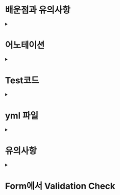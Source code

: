 # 배운점과 유의사항
<details>

<summary> <h1>어노테이션 </h1> </summary>

#### @PersistenceContext

이 어노테이션이 있으면 EntityManager가 주입된다.
      build.gradle의 jpa보고 yml 파일 읽어서 설정된 대로 만들어서 DI 해줌.
      EntityManger 객체는 JPA에서 CRUD를 호출하는 기능
     
```java
   @Repository
public class MemberRepository {

    /*이 어노테이션이 있으면 EntityManager가 주입된다.
      jpa보고 yml 파일 읽어서
     */
    @PersistenceContext
    private EntityManager em;
```
#### @Embeddable (내장타입 대상 클래스의 상단) @Embedded (내장타입을 사용하는 객체의 변수 설정 위)

Jpa의 내장타입이란 뜻입니다. Jpa에서 domain 생성시 경우에 따라 안에 들어가는 POJO객체

```java
@Embeddable//jpa의 내장타입이란 뜻
@Getter @Setter
public class Address {

    private String city;
    private String street;
    private String zipcode;

}




@Entity
@Getter @Setter
public class Member {

    @Id @GeneratedValue
    @Column(name = "member_id")
    private Long id;

    private String name;

    @Embedded//둘 중 하나만 있어도 됨
    private Address address;

    private List<Order> orders = new ArrayList<>();//
}


```

#### @Inheritance(strategy = InheritanceType.SINGLE_TABLE) (strategy = InheritanceType.JOINED) (strategy = InheritanceType.TABLE_PER_CLASS)
```java
/*
* /strategy  join이 제일 정교, single 다 때려박기, table_per_class 상속받는 테이블마다 전부 생성
*/
@Entity
@Inheritance(strategy = InheritanceType.TABLE_PER_CLASS)/
@Getter @Setter
public abstract class Item {//상속관계 전략을 심어줘야한다. (여긴 Single Table)

    @Id @GeneratedValue
    @Column(name = "item_id")
    private Long id;

    private String name;
    private int price;
    private int stockQuantity;
}
```

#### @OneToMany(mappedBy = "FK가 있는 다수에서 선언된 field명") 
       @OneToMany(mappedBy = "car")
(차(1) ArrayList<Tire> list - 타이어(*) Car car, Member(1) - Order(*) 1 대 다에서 종속을 의미")

```java
@Entity
@Getter @Setter
public class Member {

    @Id @GeneratedValue
    @Column(name = "member_id")
    private Long id;

    private String name;

    @Embedded
    private Address address;

    @OneToMany(mappedBy = "member")//order Table에 있는 member 필드에 매핑된거야.
    //내가 매핑을 하는애가 아니고 나는 매핑된 거울일 뿐이야. (읽기 전용)
    private List<Order> orders = new ArrayList<>();
}
```

#### @DiscriminatorColumn(name = "dtype") -> @DiscriminatorValue("M")
      구현체와 상속받아 사용되는 Entity간의 구별
```java
      
@Entity
@Inheritance(strategy = InheritanceType.TABLE_PER_CLASS)//strategy =  제일 정교 single 다 때려박기
@DiscriminatorColumn(name = "dtype")
@Getter @Setter
public abstract class Item {//상속관계 전략을 심어줘야한다. (여긴 Single Table)

    @Id @GeneratedValue
    @Column(name = "item_id")
    private Long id;

    private String name;
    private int price;
    private int stockQuantity;
}

      
      
      
@Entity
@Getter @Setter
@DiscriminatorValue("M")
public class Movie extends Item {

    private String director;
    private String actor;
}

```
      
#### @Enumerated(EnumType.STRING) (EnumType.ORDINAL) 
```java
 //Enum Type에서 String 상태값으로 바로 들어가는 것. / 숫자로 연계되서 상태값으로 들어가는것 (1,2 이렇게) 가급적 사용 X(중간에 상태 하나 추가되면망함)
      
      @Entity
@Getter @Setter
public class Delevery {
    @Enumerated(EnumType.STRING)
    private DeliveryStatus status; //READY, COMP
}


```
      
#### @OneToOne
      
     1대1 매핑이라 더 자주 쓰이는 Table에 FK를 놓는다. (어디다 놔도 가능한데 가급적)
     연관관계 주인을 FK에 가까이에 있는 자주쓰이는 Table을 주인으로 둔다.
      
```java
      
@Entity
@Table(name = "orders")
@Getter
@Setter
public class Order {

    @OneToOne
    @JoinColumn(name = "delivery_id")
    private Delevery delevery;
}//FK를 가지고 있는 주인. JoinColumn으로 delivery_id 연결해놓는다.
      
@Entity
@Getter @Setter
public class Delevery {

    @OneToOne(mappedBy = "delevery")
    private Order order;

}//종속관계가 되어버린 Delivery는 mappedBy로 Order의 수정에 의해서만 수정되는 거울로 만들어놓는다.

      
```
      
#### @Transactional()
>JPA의 Data 변경 모든 동작들은 @Transactional()안에서 이루어져야 LAZY 로딩 등의 동작들이 작동한다.
>주로 Spring  로직이 많이 사용되었으니 javax의 Transactional보단 spring의 Transactional이 더 사용할 수 있는 도구 개수가 많다.
```java
   @Transactional
public class MemberService {

```
      
> 읽기(select)에는 가급적이면 @Transaction(readOnly = true)를 넣어주면 좋다.      
> 영속성 컨텍스트를 flush안하고 dirtyCheck을 안하고 db에 따라서는 읽기 전용 Transaction에 대한 이점이 있어서 리소스가 덜 사용 되기도 한다.
> 메서드에 설정해줌      
```java
    @Transactional(readOnly = true)
    public List<Member> findMembers() {
        return memberRepository.findAll();
    }

```   
#### @XtoOne  fetchType EAGER to LAZY
> 필수! X to One 어노테이션들은 fetchType이 EAGER (자신 객체 불러올때 (XtoOne)으로 연관지어진 객체들 즉시 모두 가져오는것) 으로 설정되어있다.
> 이론상 가져오는 상대방은 1개의 객체라 즉시 불러오는게 합리적인것 처럼 보이나, 실상 JPQL로 불러올 때, select문으로 가져오기 때문에, 100개의 Many 진영의 객체를 가져온다면
> 각 1개를 가져올때마다 단문의 쿼리를 100번씩 수행할 수도 있다. (one쪽의 전체 select) 필수적으로 X to One으로 매칭된 애들은 fetchType을 LAZY로 수정해줘야한다.
   
> EX)
```java
      
     @OneToOne(mappedBy = "delevery", fetch = FetchType.LAZY)
    private Order order; 
      
    @ManyToOne(fetch = FetchType.LAZY)
    @JoinColumn(name = "item_id")
    private Item item;

    @ManyToOne(fetch = FetchType.LAZY)
    @JoinColumn(name = "order_id") //One의 참조키의 원래 column명
    private Order order;  
      
```
    
   
> X to Many에서 원래는 persist(orderItemA),persist(orderItemB),persist(orderItemC), persist(order)
> orderItems 위에 cascade = CascadeType.ALL 타입을 붙이면 persist(order)만 해도 orderItem들이 종속적으로 persist가 된다.
  
```java
    @OneToMany(mappedBy = "order", cascade = CascadeType.ALL)
    private List<OrderItem> orderItems = new ArrayList<>();
```
#### Autowired 대체 생성자 만들기
> //field에 final 변수가 있는 애들의 생성자를 만들어준다.   
```java
//1.기본 Autowired
@Service
@Transactional
public class MemberService {

    @Autowired
    private MemberRepository memberRepository;
      
      
//2.Setter 만들고 그 위에 @Autowired
    private MemberRepository memberRepository;
    
    @Autowired
    public void setMemberRepository(MemberRepository memberRepository) {
        this.memberRepository = memberRepository;
    }
//한번 MemberService가 생성되고 컴파일 시점에 setter가 실행되어서 레포지토리가 변경될 수 있기때문에 비추
      
      
      
//3.Constructor
public class MemberService {


private MemberRepository memberRepository;

public MemberService(MemberRepository memberRepository) {
  this.memberRepository = memberRepository;
}
//클래식한 좋은 방법이다. Spring 버전이 업그레이드되면서 생성자가 한개라면, 굳이 @Autowired 어노테이션을 붙이지 않아도 자동으로 주입해준다.
      

//4.Lombok 사용
      
      //4-1.@AllArgsConstructor
      @AllArgsConstructor
      public class MemberService {
         private MemberRepository memberRepository;
      }
      //기본 생성자를 대신 만들어준다.
      
      //4-2.@RequiredArgsConstructor
      @RequiredArgsConstructor
      public class MemberService {
          private final MemberRepository memberRepository;
      }
      //제일 best, final이 달린 아이들의 Constructor만 만들어준다.
```
> 변수에 final을 붙이면, Test시에 직접 객체를 주입해주지 않으면 오류가 나서 Test하기도 쉽다. 관리가 더 용이해짐.  
      
#### @NoArgsConstructor(access = AccessLevel.PROTECTED)
> 객체의 연관관계에 맞춰서 create 메서드를 작성해놨을 때, 남들이 기본 Constructor로 new 할 경우 생성 관리가 힘들어진다.
> new로 객체 생성을 막아주기 위해 기본 생성자를 protected로 표시 (new로 생성하지 말고 작성해둔 메서드로 하라고 암묵적인 합의)
```java
@NoArgsConstructor(access = AccessLevel.PROTECTED)
public class Order {
          //==생성 메서드==//
    public static Order createOrder(Member member, Delivery delivery, OrderItem... orderItems) {
        Order order = new Order();
        order.setMember(member);
        order.setDelivery(delivery);
        for (OrderItem orderItem : orderItems) {
            order.addOrderItem(orderItem);
        }
        order.setStatus(OrderStatus.ORDER);
        order.setOrderDateTime(LocalDateTime.now());
        return order;
    }

}
      
// Order order = new Order(); 
```

#### Controller와 Form 주고받기에 사용되는 @
> @PathVariable, @ModelAttribute
> ex(item 리스트 수정 btn -> item 수정 Form -> 수정 완료 -> 다시 itemList)
```html
 <tr th:each="item : ${items}">
                <td th:text="${item.id}"></td>
                <td th:text="${item.name}"></td>
                <td th:text="${item.price}"></td>
                <td th:text="${item.stockQuantity}"></td>
                <td>
                    <a href="#" th:href="@{/items/{id}/edit (id=${item.id})}" 
                       <!-- th:href로 "@{/items/{id}/edit(id=${item.id})}" item의 id 값으로 get 요청 -->
                       class="btn btn-primary" role="button">수정</a>
                </td>
            </tr>      
```
> 수정버튼 클릭시 localhost:3001/items/300/edit 요청
```java
   /**
     * 상품 수정
     */
      //@PathVariable 이 달려있는 인자의 이름으로 URI 를 확인하여 값을 할당하고 있다.
      //localhost:3001/items/300/edit 요청 시, updateItemForm의 itemId로 300 할당
    @GetMapping("/items/{itemId}/edit")
    public String updateItemForm(@PathVariable("itemId") Long itemId, Model model) {
        Book item = (Book) itemService.findOne(itemId);

        BookForm bookForm = new BookForm();
        bookForm.setId(item.getId());
        bookForm.setName(item.getName());
        bookForm.setPrice(item.getPrice());
        bookForm.setStockQuantity(item.getStockQuantity());
        bookForm.setAuthor(item.getAuthor());
        bookForm.setIsbn(item.getIsbn());
        model.addAttribute("form", bookForm);
        return "items/updateItemForm";
    }      
``` 
> db에서 id에 해당하는 ITEM 가져와서 updateItemForm에 뿌려줌 (여전히 localhost:3001/items/300/edit)   

```html
<form th:object="${form}" method="post">
        <!-- id -->
        <input type="hidden" th:field="*{id}" />   
<button type="submit" class="btn btn-primary">Submit</button>
    </form>      
```      
> 그냥 해당 localhost:3001/items/300/edit 에 post 방식으로 재요청
```java
     /**
     * 상품 수정 완료
     */
    @PostMapping("/items/{itemId}/edit")
    public String updateItem(@ModelAttribute("form") BookForm form) {
        Book book = Book.createBook(form.getName(), form.getPrice(), form.getStockQuantity(), form.getAuthor(), form.getIsbn());
        book.setId(form.getId());
        itemService.saveItem(book);
        return "redirect:/items";
    }      
``` 
> itemService에 saveItem에 기존 id가 있는지 없는지 check해서 없으면 merge, item리스트로 red   
> @ModelAttribute("form") BookForm form 은, BookForm class의 변수들을localhost:3001/items/300/edit 에 post 방식으로 넘어온 request 변수들과
> 자동 Binding 해줘서 채운 뒤, Controller에서 사용하게 하고, 이후 추가적으로 return 될 View 단에서도 "form.Id" 식의 이름으로 사용가능하게 한다.
</details>      

<details>

<summary> <h1>Test코드 </h1> </summary>

#### @RunWith(SpringRunner.class) - 스프링과 관련된 것으로 테스트할거란 표시
#### @Transactional - 테스트코드 위에 씌이면 자동 Rollback (없으면 에러)
(drop table -> yml에서
                  jpa:
                    hibernate:
                      ddl-auto: create  설정으로 매번 새로 create -> insert) 
#### @Rollback(value = false) 하면 Rollback 설정 제거

```java
@RunWith(SpringRunner.class)//스프링과 관련된 것으로 테스트할거야
@SpringBootTest
public class MemberRepositoryTest {

    @Autowired
    MemberRepository memberRepository;

    @Test
    @Transactional//testCase에 있으면 rollback을 시킵니다.
    @Rollback(value = false)
    public void testMember() throws Exception {
     //testCode
    }
```

#### Test에서 insert 등 쿼리가 날아가지 않는 경우
> 방법 1. EntityManager를 Test 자바에서 @Autowired로 받아, flush 해준다.
> 방법 2. @Transaction이 자동으로 Rollback해주는걸 해당 메서드 위에 @Rollback(value = false)를 올려 롤백 취소를 해본다.
```java
   @Test
    public void 회원가입() throws Exception {
        //given
        Member member = new Member();
        member.setName("kim");

        //when
        Long savedId = memberService.join(member);

        //then
        entityManager.flush();
        Assert.assertEquals(member, memberService.findOne(savedId));
        /*
        //@Transactional 같은 트랜잭션에서 같은 Entity , ID값이 같으면 같은 영속성 Context에서 똑같이
        //관리가 되기 때문에 가능한 Test이다.
        실행시키면 select문만 나오는데,
        persist를 한다고 해서 DB에 Insert를 바로 하는 것이 아니다.
        database 트렌잭션이 commit될 때, 한번에 query 실행한다.
        @Transactional은 자동 rollback이므로, JPA 판단상 쿼리를 flush하지 않아
        insert문 안나간다. (영속성 context에서만 관리됨)
         */

    }
         */
      
```

#### 예외 발생 Test하기 (ex 중복 회원 가입)
< 예상되는 Exception class를 @Test의 expected옵션으로 넣어준다. (try,catch 코드 대신 사용가능)
< 그냥 오류없이 지나가버리고 성공이라 띄우는 것을 방지하기 위해 Assert의 fail 메서드를 사용해준다. 
< (해당 지점까지 오면 안된다는 것을 의미함. 오면 Test실패)                                                             
```java
      @Test(expected = IllegalStateException.class)
    public void 중복_회원_예외() throws Exception {
        //given
        Member mem1 = new Member();
        mem1.setName("kim");
        Member mem2 = new Member();
        mem2.setName("kim");
        //when
        memberService.join(mem1);
        memberService.join(mem2);
        /*try {
            memberService.join(mem2);
        }catch (IllegalStateException e){
            return;
        }*/
        //then
        Assert.fail("여기까지 오면 실패임, 위에서 예외가 터져서 빠져야한다.");
        /*
         *Assert
         */
    }
```

     
#### memory DB로 Test하기
> test에 resources dir를 만들고 application.yml로 db나 포트 등 설정을 따로 생성해준다.
> test에 있는 파일들은 최우선적으로 test 하위에 있는 application.yml을 먼저 찾는다.
![image](https://user-images.githubusercontent.com/37995817/151693328-60ce3bd0-1f7e-40af-a032-d5f4f92e0398.png)
### logging

-기본적으로 hibernate의 type을 trace로 설정해준다.

```yml
logging:
  level:
    org.hibernate.SQL: debug
    org.hibernate.type: trace //trace 추가해줌

```
-p6spy(외부 라이브러리)
 작동 순서
 
      1.DataSource를 래핑하여 프록시를 만듭니다.
      
      2.쿼리가 발생하여 JDBC가 ResultSet 을 반환하면 이를 만들어둔 프록시가 가로챕니다.
      
      3.내부적으로 ResultSet의 정보를 분석하고 p6spy의 옵션을 적용합니다.
      
      4.Slf4j 를 사용해 로깅합니다.
      
출처 : https://backtony.github.io/spring/2021-08-13-spring-log-1/

</details>

<details>

<summary> <h1>yml 파일 </h1> </summary>      



```yml
spring:
  datasource: //db설정
    url: jdbc:h2:tcp://localhost/~/jpashop
    username: sa
    password:
    driver-class-name: org.h2.Driver

  jpa:
    hibernate:
      ddl-auto: create  //db 자동으로 drop, create (매번)
    properties:
      hibernate:
        format_sql: true  //sql을 표기

logging.level:
  org.hibernate.SQL: debug //debug모드로 sql을 log 찍어준다.

server:
  port: 9091

```

</details>      
      
<details>
<summary> <h1>유의사항 </h1> </summary>
      
#### //==연관관계 메서드==//

> 양방향 관계에 있는 Entity끼리 자바에서도 활용하기 위해서 set 할 때 ,원자적으로 기능을 묶어서 더 편리하게 사용하는 것 (실수 방지차원도 있음)
```java
    
    @JoinColumn(name = "member_id")//포린키
    private Member member;
      
    public void setMember(Member member){
       this.member = member;
       member.getOrders().add(this);
    }

    /*
    public static void main(String[] args){
    Member member = new Member();
    Order order = new Order();
    
    order.setMember(member);
    //member.getOrders().add(order);의 코드를 실수로 빼먹을 수 있기 때문에 원자적으로 묶는 것
    }
     */
  
    @OneToMany(mappedBy = "order", cascade = CascadeType.ALL) //order Item의 order와 mappedBy
    private List<OrderItem> orderItems = new ArrayList<>();

      
      public void addOrderItem(OrderItem orderItem) {
        orderItems.add(orderItem);
        orderItem.setOrder(this);
    }
```

#### 도메인 모델 패턴 vs 트랜잭션 스크립트 패턴

> 도메인 모델 패턴 : 대부분의 비즈니스 로직이 엔티티에 있어서, 서비스계층은 단순히 에티티에 필요한 요청을 위임하는 역할만 하는 것

```java
      
//오더 서비스에서 주문 취소 로직이다. 단순히 order Entity에 이미 구현된 cancel을 호출하는 일   @Entity
@Table(name = "orders")
@Getter
@Setter
@NoArgsConstructor(access = AccessLevel.PROTECTED)
public class Order {   
//==비즈니스 로직==//
/**
* 주문 취소
*/
public void cancel(){
  if (delivery.getStatus() == DeliveryStatus.COMP) {
      throw new IllegalStateException("이미 배송완료된 상품은 취소가 불가능합니다.");
  }

  this.setStatus(OrderStatus.CANCEL);
  for (OrderItem orderItem : orderItems) {
      orderItem.cancel();
  }
} 
}
      
@Service
@Transactional(readOnly = true)
@RequiredArgsConstructor
public class OrderService {
      
          @Transactional
    public void cancelOrder(Long orderId) {
        //주문 엔티티 조회
        Order order = orderRepository.findOne(orderId);
        //주문 취소
        order.cancel();
        //JPA가 변경 내역을 감지해서 database에 update쿼리를 날려준다.
        //order status, orderItem들의 stock update
    }
}
```

> 트랜잭션 스크립트 패턴 : 엔티티에는 비즈니스 로직이 거의 없고, 서비스 계층에서 대부분의 비즈> > 니스 로직을 처리하는 것 (기존 패턴)


#### 예외처리

```java
      
      package jpabook.jpashop.exception;
public class NotEnoughStockException extends RuntimeException {
 public NotEnoughStockException() {
 }
 public NotEnoughStockException(String message) {
 super(message);
 }
 public NotEnoughStockException(String message, Throwable cause) {
 super(message, cause);
 }
 public NotEnoughStockException(Throwable cause) {
 super(cause);
 }
}
```
      
      
#### //== JPA에서 기존 엔티티의 값을 수정하는 방법(부제 : 왜 em.merge() 사용을 지양해야하는가)

> 준영속Entity의 경우 (준영속Entity는 em.find를 한 것이 아닌, DB에는 존재하지만 순간적으로 자바에서 객체로만 관리되어져 EntitnyManager 1차캐시에 등록X 객체   > Update할 경우 2가지 방법이 존재한다.
> 1. 변경 감지를 수동으로 사용하는 법 (영속 Entitny로 등록해줘서 dirtyChecking으로 수정되게 하는 법)
> 2. 직접 merge()를 사용하는 법이다.
> 결과적으로 말하자면 merge 사용은 지양해야한다.      
> 변경 감지는 따로 updateMethod를 파서 해당 id로 em.find를 시켜 영속성을 만들어 1차캐시에 저장하고, 이후 그 객체를 변경해주면 이후 tx 커밋시에 자동 등록된다.
> merge도 이와 비슷한 맥락인데, 1차 캐시에서 찾다가 없으면 db에서 꺼내온다. 여기서 영속성이 생기고, 이후 찾아온 객체에 merge(parameter)로 받은 파라미터에서
> 모조리 set 해주어 변경감지가 되게 만들어준다.
> 그런데 문제는 param에 넘기는 객체에 특정 변수의 값이 없을 경우, null로 update한다. 따라서 merge에 보내는 변경을 원하는 param 객체에는 
> 변경을 원하는 변수를 제외한 모든 기존 변수의 값이 setting 되어있는 상태여야 한다.
> 위험하니까 그냥 스스로 변경감지를 만들도록 하자. 

> 결론 : Update한답시고 어설프게 Controller에서 객체 new 하지말고, service에서 find해서 merge 대신 변경감지로 update치자.
> 트랜잭션이 있는 서비스 계층에 식별자 (`id`)와 변경할 데이터를 명확하게 전달하자(파라미터 or dto)    
> * 수동 set set 으로 하는게 좋다.      
      
```java
 @Test
    public void updateTest() throws Exception {
        Book book = em.find(Book.class, 1L);
        book.setName("asdfasd");

        //변경감지 == dirty checking
        //em.find시에 해당 book을 영속성 관리하고,
        //book의 Name 변경을 감지해서 추후 flush()시에 변경해준다.

        /**
         * but, 준영속 엔티티인경우 문제가 된다.
         * 실재로 DB에 갔다 와서, 영속성 컨텍스트가 더는 관리하지 않는 엔티티
         *  DB에 한번 저장되어 식별자가 존재한다. 임의로 만들어낸 엔티티도 기존 식별자를 가지고
         * 있으면 준영속 엔티티로 볼 수 있다.
         *  ex Book book = new Book();
         *  book.setId(form.getId(); 등으로 생성되면, DB엔 있지만 EntityManager가 모르는 아이
         */

        /**
         * 이런 준영속 Entiy를 수정하는 2가지 방법
         * 1.변경 감지를 사용하는 법
         * @Transactional
         *     public void updateItem(Long itemId, Book param) {
         *         Item findItem = itemRepository.findOne(itemId);
         *         findItem.setPrice(param.getPrice());
         *         findItem.setName(param.getName());
         *         findItem.setStockQuantity(param.getStockQuantity());
         *
         *     }
         * 2. merge를 사용하는것(비추)
         * Book book = new Book();
         * book.setId(form.getId();
         * em.merge(item);
         *
         * merge 동작 순서
         * 1.merge(파라미터) 파라미터로 넘어온 준영속엔티티 식별자 값으로 1차 캐시에서 Entity를 조회한다
         * 2.만약 1차 캐시에서 엔티티가 없으면 db에서 조회, 1차캐시에 저장
         * 3. 조회한 영속 엔티티에 파라미터로 받은 값을 채워 넣는다. (여기서 변경된 값 set)
         * 4. 영속 상태인 채워진 엔티티를 return 한다.
         * 5. 결과적으로 영속상태의 수정된 Entity가 나중에 flush될 때 dirtyChecking이 된다.
         *
         * * why? 사용하지 말라고 하는 것인가?
         *         위에 변경감지법과 똑같은 코드다.
         *         결국 id로 찾아서 parameter로 merge에 넘긴 값으로
         *         찾아온 것의 값을 다 바꿔치기한 뒤, 변경 감지 시키는 법이다.
         *
         *  기존 merge의 Param으로 넣은 것과, merge()가 return한 객체는 다른 객체다.
         *  주의 !// 병합을 사용하면 모든 속성을 교체한다.
         *  병합시 param으로 넘긴 값으로 모두 갈아치워서 update치기 때문에,
         *  param으로 넘긴 객체에 값이 없으면 tx commit시에 null로도 교체가 된다.
         *  안됨 안됨!!
         *
         * 결론 : Update한답시고 어설프게 Controller에서 객체 new 하지말고, service에서 find해서 merge 대신 변경감지로 update치자.
         * 수동 set set 으로 하는게 좋다.
        * /
    }      
      
```      
      
   
      
      
</details>
      
<details>

<summary> <h1>Form에서 Validation Check </h1> </summary>

#### Controller 단에서 처리
> @Valid는 MemberForm객체에 선언된 각종 제약조건 ex)@NotNull 등을 체크해준다.
> 이후 후미에 BindingResult 객체를 받으면 그 객체로 결과들을 담아주는데,
> 오류가 있다면, 결과를 담아 다시 Form으로 넘겨 thymeleaf로 처리해서 Form에서 오류 자체 메세지를 출력할 수 있다.
```java
@Controller
@RequiredArgsConstructor
public class MemberController {
      
@PostMapping("/members/new")
    public String create(@Valid MemberForm form, BindingResult result) {

        if (result.hasErrors()) {
            return "members/createMemberForm";
        }
        Address address = new Address(form.getCity(), form.getStreet(), form.getZipcode());

        Member member = new Member();
        member.setName(form.getName());
        member.setAddress(address);

        memberService.join(member);
        return "redirect:/";
    }    

}
      
```
```java
@Getter @Setter
public class MemberForm {

    @NotEmpty(message = "회원 이름은 필수 입니다.") //@Valid가 처리해줄 조건 어노테이션
    private String name;

    private String city;
    private String street;
    private String zipcode;
}
      
```
```html
<!DOCTYPE HTML>
<html xmlns:th="http://www.thymeleaf.org">
<style>
 .fieldError {
 border-color: #bd2130;
 }
</style>
<body>
<div class="container">
  <div th:replace="fragments/bodyHeader :: bodyHeader"/>
  <form role="form" action="/members/new" th:object="${memberForm}"
        method="post">
    <div class="form-group">
      <label th:for="name">이름</label>
      <input type="text" th:field="*{name}" class="form-control"
             placeholder="이름을 입력하세요"
             th:class="${#fields.hasErrors('name')}? 'form-control <!-- 여기서 BindingResult를 가져와서 fields.hasErrors 식으로 처리 가능하다. -->
fieldError' : 'form-control'">                                     <!-- 오류나면 border를 빨갛게 두르게 css style 적용해서 class 선언해줌 -->
      <p th:if="${#fields.hasErrors('name')}"                      <!-- th:if 만약 name문의 @NotNull 조건이 @Valid에서 오류로 잡히면, BindingResult를 fields로 불러 오류가 있다고 -->
         th:errors="*{name}">Incorrect date</p>                    <!-- 판단이 될 것이고, th:errors="*{name}"이 MemberForm에 미리 선언해둔 message를 담아 출력해준다. --> 
    </div>                                                         <!-- @NotEmpty(message = "회원 이름은 필수 입니다.") -->
</body>
</html>      
```
      
![image](https://user-images.githubusercontent.com/37995817/152294021-0d062093-f49d-4e01-85d5-2331640d915a.png)

> 장점 : MemberForm 객체에 이미 도시나 적혀있는 우편번호들이 저장이 유지가 되어있기 때문에,   
> 다시 Controller를 갔다 와서 name을 Validation했다고 해서 기존 유저가 적어놓은 내용은 그대로 > 유지가 된다.
</details>
